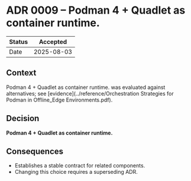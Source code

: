 # ADR 0009 – Podman 4 + Quadlet as container runtime.

| Status | Accepted |
|--------|----------|
| Date   | 2025-08-03 |

## Context
Podman 4 + Quadlet as container runtime. was evaluated against alternatives; see [evidence](../reference/Orchestration Strategies for Podman in Offline_Edge Environments.pdf).

## Decision
**Podman 4 + Quadlet as container runtime.**

## Consequences
* Establishes a stable contract for related components.
* Changing this choice requires a superseding ADR.
